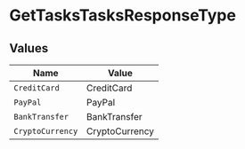 # GetTasksTasksResponseType


## Values

| Name             | Value            |
| ---------------- | ---------------- |
| `CreditCard`     | CreditCard       |
| `PayPal`         | PayPal           |
| `BankTransfer`   | BankTransfer     |
| `CryptoCurrency` | CryptoCurrency   |
